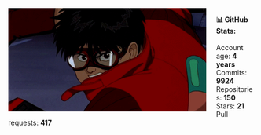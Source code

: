 <img align="left" src="/kaneda.gif" style="margin-right: 20px; width: 80%;">

__📊 GitHub Stats:__<br><br>
Account age: __4 years__<br>
Commits: __9924__<br>
Repositories: __150__<br>
Stars: __21__<br>
Pull requests: __417__<br>

<!-- <br><br> -->

<!-- # 💫 About Me: -->
<!-- 📈 I'm currently working as a _DevSecOps_ at _Banco Santander_<br>💪🏽 Focusing on collaborate with _Open Source projects_<br>🌱 I’m currently learning about _Cloud_ and _Backend_<br>🦀 __Rust lover__ ❤️<br>⚡ Find me doing kickflips on the streets! -->
